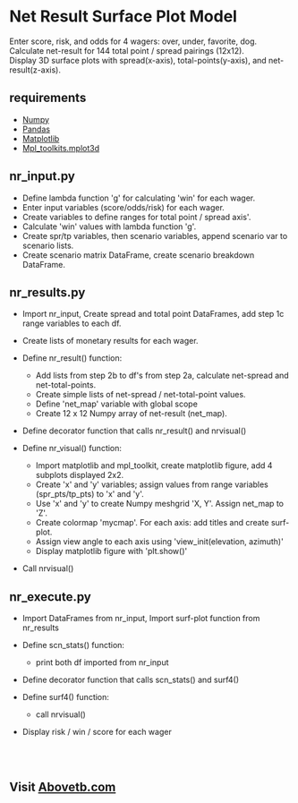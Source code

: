 # Net Result Surface Plot Model

Enter score, risk, and odds for 4 wagers: over, under, favorite, dog.<br>
Calculate net-result for 144 total point / spread pairings (12x12).<br>
Display 3D surface plots with spread(x-axis), total-points(y-axis), and net-result(z-axis).<br>


requirements
-
- [Numpy](https://numpy.org/)
- [Pandas](https://pandas.pydata.org/)
- [Matplotlib](https://matplotlib.org/)
- [Mpl_toolkits.mplot3d](https://matplotlib.org/3.2.1/api/toolkits/mplot3d.html)



nr_input.py
-

- Define lambda function 'g' for calculating 'win' for each wager.<br>
- Enter input variables (score/odds/risk) for each wager.<br>
- Create variables to define ranges for total point / spread axis'.<br>
- Calculate 'win' values with lambda function 'g'.<br>
- Create spr/tp variables, then scenario variables, append scenario var to scenario lists.<br>
- Create scenario matrix DataFrame, create scenario breakdown DataFrame.<br>

nr_results.py
-

- Import nr_input, Create spread and total point DataFrames, add step 1c range variables to each df.<br>
- Create lists of monetary results for each wager.<br>
- Define nr_result() function:<br>

	- Add lists from step 2b to df's from step 2a, calculate net-spread and net-total-points.<br>
	- Create simple lists of net-spread / net-total-point values.<br>
	- Define 'net_map' variable with global scope<br>
	- Create 12 x 12 Numpy array of net-result (net_map).<br>

- Define decorator function that calls nr_result() and nrvisual()<br>

- Define nr_visual() function:<br>
	- Import matplotlib and mpl_toolkit, create matplotlib figure, add 4 subplots displayed 2x2.<br>
	- Create 'x' and 'y' variables; assign values from range variables (spr_pts/tp_pts) to 'x' and 'y'.<br>
	- Use 'x' and 'y' to create Numpy meshgrid 'X, Y'. Assign net_map to 'Z'.<br>
	- Create colormap 'mycmap'. For each axis: add titles and create surf-plot.<br>
	- Assign view angle to each axis using 'view_init(elevation, azimuth)'<br>
	- Display matplotlib figure with 'plt.show()'<br>

- Call nrvisual()

nr_execute.py
-

- Import DataFrames from nr_input, Import surf-plot function from nr_results
- Define scn_stats() function:
	- print both df imported from nr_input
- Define decorator function that calls scn_stats() and surf4()

- Define surf4() function:
	- call nrvisual()

- Display risk / win / score for each wager

<br>
<br>

Visit [Abovetb.com](https://www.abovetb.com/)
-
